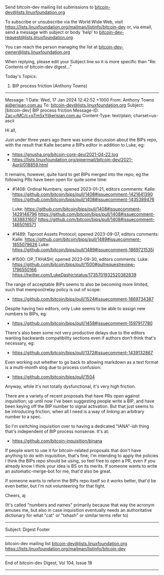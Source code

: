 Send bitcoin-dev mailing list submissions to
	bitcoin-dev@lists.linuxfoundation.org

To subscribe or unsubscribe via the World Wide Web, visit
	https://lists.linuxfoundation.org/mailman/listinfo/bitcoin-dev
or, via email, send a message with subject or body 'help' to
	bitcoin-dev-request@lists.linuxfoundation.org

You can reach the person managing the list at
	bitcoin-dev-owner@lists.linuxfoundation.org

When replying, please edit your Subject line so it is more specific
than "Re: Contents of bitcoin-dev digest..."


Today's Topics:

   1. BIP process friction (Anthony Towns)


----------------------------------------------------------------------

Message: 1
Date: Wed, 17 Jan 2024 12:42:52 +1000
From: Anthony Towns <aj@erisian.com.au>
To: bitcoin-dev@lists.linuxfoundation.org
Subject: [bitcoin-dev] BIP process friction
Message-ID: <Zac+rMC/c+qTmSxY@erisian.com.au>
Content-Type: text/plain; charset=us-ascii

Hi all,

Just under three years ago there was some discussion about the BIPs repo,
with the result that Kalle became a BIPs editor in addition to Luke, eg:

 * https://gnusha.org/bitcoin-core-dev/2021-04-22.log
 * https://lists.linuxfoundation.org/pipermail/bitcoin-dev/2021-April/018859.html

It remains, however, quite hard to get BIPs merged into the repo, eg
the following PRs have been open for quite some time:

 * #1408: Ordinal Numbers; opened 2023-01-21, editors comments:
     Kalle:
       https://github.com/bitcoin/bips/pull/1408#issuecomment-1421641390
       https://github.com/bitcoin/bips/pull/1408#issuecomment-1435389476

     Luke:
       https://github.com/bitcoin/bips/pull/1408#issuecomment-1429146796
       https://github.com/bitcoin/bips/pull/1408#issuecomment-1438831607
       https://github.com/bitcoin/bips/pull/1408#issuecomment-1465016571

 * #1489: Taproot Assets Protocol; opened 2023-09-07, editors comments:
     Kalle: https://github.com/bitcoin/bips/pull/1489#issuecomment-1855079626
     Luke: https://github.com/bitcoin/bips/pull/1489#issuecomment-1869721535j

 * #1500: OP_TXHASH; opened 2023-09-30, editors comments:
     Luke:
       https://github.com/bitcoin/bips/pull/1500#pullrequestreview-1796550166
       https://twitter.com/LukeDashjr/status/1735701932520382839

The range of acceptable BIPs seems to also be becoming more limited,
such that mempool/relay policy is out of scope:

 * https://github.com/bitcoin/bips/pull/1524#issuecomment-1869734387

Despite having two editors, only Luke seems to be able to assign new
numbers to BIPs, eg:

 * https://github.com/bitcoin/bips/pull/1458#issuecomment-1597917780

There's also been some not very productive delays due to the editors
wanting backwards compatibility sections even if authors don't think
that's necessary, eg:

 * https://github.com/bitcoin/bips/pull/1372#issuecomment-1439132867

Even working out whether to go back to allowing markdown as a text format
is a multi-month slog due to process confusion:

 * https://github.com/bitcoin/bips/pull/1504

Anyway, while it's not totally dysfunctional, it's very high friction.

There are a variety of recent proposals that have PRs open against
inquisition; up until now I've been suggesting people write a BIP, and
have been keying off the BIP number to signal activation. But that just
seems to be introducing friction, when all I need is a way of linking
an arbitrary number to a spec.

So I'm switching inquisition over to having a dedicated "IANA"-ish
thing that's independent of BIP process nonsense. It's at:

 * https://github.com/bitcoin-inquisition/binana

If people want to use it for bitcoin-related proposals that don't have
anything to do with inquisition, that's fine; I'm intending to apply the
policies I think the BIPs repo should be using, so feel free to open a PR,
even if you already know I think your idea is BS on its merits. If someone
wants to write an automatic-merge-bot for me, that'd also be great.

If someone wants to reform the BIPs repo itself so it works better,
that'd be even better, but I'm not volunteering for that fight.

Cheers,
aj

(It's called "numbers and names" primarily because that way the acronym
amuses me, but also in case inquisition eventually needs an authoritative
dictionary for what "cat" or "txhash" or similar terms refer to)


------------------------------

Subject: Digest Footer

_______________________________________________
bitcoin-dev mailing list
bitcoin-dev@lists.linuxfoundation.org
https://lists.linuxfoundation.org/mailman/listinfo/bitcoin-dev


------------------------------

End of bitcoin-dev Digest, Vol 104, Issue 18
********************************************
